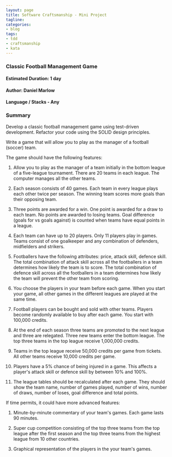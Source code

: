 ```yaml
---
layout: page
title: Software Craftsmanship - Mini Project
tagline:
categories:
- blog
tags:
- tdd
- craftsmanship
- kata
---
```


<h3>Classic Football Management Game</h3>

<h4>Estimated Duration: 1 day</h4>

<h4>Author: Daniel Marlow</h4>

<h4>Language / Stacks - Any</h4>

<h3>Summary</h3>

Develop a classic football management game using test-driven development.
Refactor your code using the SOLID design principles.

Write a game that will allow you to play as the manager of a football (soccer) team.

The game should have the following features:

1. Allow you to play as the manager of a team initially in the bottom league
of a five-league tournament. There are 20 teams in each league. The computer manages all the other teams.

2. Each season consists of 40 games. Each team in every league plays each other twice per season. The winning team scores more goals than their
opposing team.

3. Three points are awarded for a win. One point is awarded for a draw to
each team. No points are awarded to losing teams. Goal difference
(goals for vs goals against) is counted when teams have equal points in a league.

3. Each team can have up to 20 players. Only 11 players play in games.
Teams consist of one goalkeeper and any combination of defenders, midfielders
and strikers.

5. Footballers have the following attributes: price, attack skill, defence skill. The total combination of attack skill across all the footballers in a team determines how likely the team is to score. The total combination of defence skill across all the footballers in a team determines how likely
the team will prevent the other team from scoring.

6. You choose the players in your team before each game. When you start your
game, all other games in the different leagues are played at the same time.

7. Football players can be bought and sold with other teams. Players
become randomly available to buy after each game. You start with 100,000 credits.

8. At the end of each season three teams are promoted to the next league
and three are relegated. Three new teams enter the bottom league. The
top three teams in the top league receive 1,000,000 credits.

9. Teams in the top league receive 50,000 credits per game from tickets.
All other teams receive 10,000 credits per game.

10. Players have a 5% chance of being injured in a game. This affects
a player's attack skill or defence skill by between 10% and 100%.

11. The league tables should be recalculated after each game. They should
show the team  name, number of games played, number of wins, number of
draws, number of loses, goal difference and total points.

If time permits, it could have more advanced features:

1. Minute-by-minute commentary of your team's games. Each game lasts 90 minutes.

2. Super cup competition consisting of the top three teams from the top
league after the first season and the top three teams from the highest league from 10 other countries.

3. Graphical representation of the players in the your team's games.
